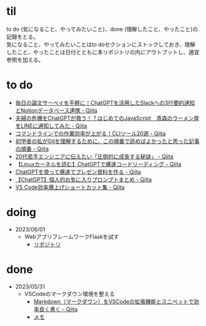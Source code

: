 # til

to do (気になること、やってみたいこと)、done (理解したこと、やったこと)の記録をとる。  
気になること、やってみたいことはto doセクションにストックしておき、理解したこと、やったことは日付とともに本リポジトリの内にアウトプットし、適宜参照を加える。

# to do
- [毎日の論文サーベイを手軽に！ChatGPTを活用したSlackへの3行要約通知とNotionデータベース連携 - Qiita](https://qiita.com/yuta0821/items/2edf338a92b8a157af37?utm_source=Qiita%E3%83%8B%E3%83%A5%E3%83%BC%E3%82%B9&utm_campaign=396e1572bf-Qiita_newsletter_568_05_31_2023&utm_medium=email&utm_term=0_e44feaa081-396e1572bf-36057521)
- [夫婦の危機をChatGPTが救う！？はじめてのJavaScript　青森のラーメン屋をLINEに通知してみた - Qiita](https://qiita.com/am003004/items/801e913f5ef7b63e6f75?utm_source=Qiita%E3%83%8B%E3%83%A5%E3%83%BC%E3%82%B9&utm_campaign=396e1572bf-Qiita_newsletter_568_05_31_2023&utm_medium=email&utm_term=0_e44feaa081-396e1572bf-36057521)
- [コマンドラインでの作業効率が上がる！CLIツール20選 - Qiita](https://qiita.com/midiambear/items/2b0f17b6859e88b4f7ca?utm_source=Qiita%E3%83%8B%E3%83%A5%E3%83%BC%E3%82%B9&utm_campaign=4d5ee72c16-Qiita_newsletter_566_05_17_2023&utm_medium=email&utm_term=0_e44feaa081-4d5ee72c16-36057521)
- [初学者の私がGitを理解するために、この順番で読めばよかったと思った記事の順番 - Qiita](https://qiita.com/muranakar/items/e3e8e8187d32120c7fdf?utm_source=Qiita%E3%83%8B%E3%83%A5%E3%83%BC%E3%82%B9&utm_campaign=70bcab08a0-Qiita_newsletter_565_05_10_2023&utm_medium=email&utm_term=0_e44feaa081-70bcab08a0-36057521)
- [20代若手エンジニアに伝えたい「圧倒的に成長する秘訣」 - Qiita](https://qiita.com/Terao-Takumi/items/ddf11b32676021fd2e83?utm_source=Qiita%E3%83%8B%E3%83%A5%E3%83%BC%E3%82%B9&utm_campaign=5eff1ee08e-Qiita_newsletter_562_04_19_2023&utm_medium=email&utm_term=0_e44feaa081-5eff1ee08e-36057521)
- 【[Linuxカーネルを読む】ChatGPTで爆速コードリーディング - Qiita
](https://qiita.com/tajima_taso/items/c8ed4cb06866ef11a455?utm_source=Qiita%E3%83%8B%E3%83%A5%E3%83%BC%E3%82%B9&utm_campaign=5eff1ee08e-Qiita_newsletter_562_04_19_2023&utm_medium=email&utm_term=0_e44feaa081-5eff1ee08e-36057521)
- [ChatGPTを使って爆速でプレゼン資料を作る - Qiita](https://qiita.com/ydty/items/39d39ad5d5b6448d55fc?utm_source=Qiita%E3%83%8B%E3%83%A5%E3%83%BC%E3%82%B9&utm_campaign=5eff1ee08e-Qiita_newsletter_562_04_19_2023&utm_medium=email&utm_term=0_e44feaa081-5eff1ee08e-36057521)
- [【ChatGPT】個人的お気に入りプロンプトまとめ - Qiita](https://qiita.com/ryome/items/6b04cfdc25a2559902c8?utm_source=Qiita%E3%83%8B%E3%83%A5%E3%83%BC%E3%82%B9&utm_campaign=5eff1ee08e-Qiita_newsletter_562_04_19_2023&utm_medium=email&utm_term=0_e44feaa081-5eff1ee08e-36057521)
- [VS Code効率爆上げショートカット集 - Qiita](https://qiita.com/m_nai/items/629651bae32eca243d4e?utm_source=Qiita%E3%83%8B%E3%83%A5%E3%83%BC%E3%82%B9&utm_campaign=5eff1ee08e-Qiita_newsletter_562_04_19_2023&utm_medium=email&utm_term=0_e44feaa081-5eff1ee08e-36057521)

# doing

- 2023/06/01
  - WebアプリフレームワークFlaskを試す
    - [リポジトリ](https://github.com/raoshun/flask-tutorial)

# done

- 2023/05/31
  - VSCodeのマークダウン環境を整える
    - [Markdown（マークダウン）をVSCodeの拡張機能とスニペットで効率良く書く - Qiita](https://qiita.com/waicode/items/1310d3f0aeb24f393b88)
    - [メモ](https://github.com/raoshun/til/blob/main/VSCode.md#markdown-all-in-one)
